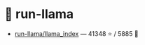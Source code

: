 # 👤 run-llama

- [run-llama/llama_index](https://github.com/run-llama/llama_index) — 41348 ⭐️ / 5885 🍴
